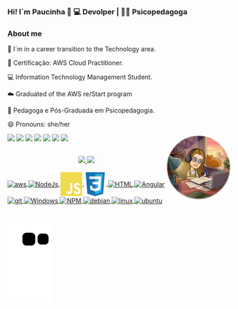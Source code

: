 ### Hi! I´m Paucinha 👋  💻 Devolper | 👩‍🏫 Psicopedagoga

### About me

🚀 I´m in a career transition to the Technology area.

🏅 Certificação: AWS Cloud Practitioner.

💻 Information Technology Management Student.

☁️ Graduated of the AWS re/Start program

👩‍ Pedagoga e Pós-Graduada em Psicopedagogia.

😄 Pronouns: she/her

<div>
 <a href="https://www.linkedin.com/in/paucia-lisboa" target="_blank"><img src="https://img.shields.io/badge/-LinkedIn-%230077B5?style=for-the-badge&logo=linkedin&logoColor=white" target="_blank"></a>
 <a href="https://twitter.com/paucinha" target="_blank"><img src="https://img.shields.io/badge/-Twitter-%230077B5?style=for-the-badge&logo=Twitter&logoColor=white" target="_blank"></a>
 <a href = "mailto:paucialisboa@gmail.com"><img src="https://img.shields.io/badge/Gmail-D14836?style=for-the-badge&logo=gmail&logoColor=white" target="_blank"></a>
 <a href="https://discord.com/" target="_blank"><img src="https://img.shields.io/badge/Discord-7289DA?style=for-the-badge&logo=discord&logoColor=white" target="_blank"></a>
 <a href="mailto:paucia.renan@cs365.online" target="_blank"><img src="https://img.shields.io/badge/Microsoft_Teams-6264A7?style=for-the-badge&logo=microsoft-teams&logoColor=white" target="_blank"></a>
 <a href="https://www.instagram.com/paucinha/" target="_blank"><img src="https://img.shields.io/badge/-Instagram-%23E4405F?style=for-the-badge&logo=instagram&logoColor=white" target="_blank"></a>
 <a href="https://www.twitch.tv/paucinha" target="_blank"><img src="https://img.shields.io/badge/Twitch-9146FF?style=for-the-badge&logo=twitch&logoColor=white" target="_blank"></a>
 <img align="right" alt="Paucinha-pic" height="150" style="border-radius:50px;" src="https://github.com/Paucinha/assets/blob/master/e506e5939a10bf1e39d17ec01582cf61715eed18b47de80cab52d200a7bb9769.0.png?raw=true">
</div>

##

<div align="center">
 <a href="https://github.com/paucinha">
  <img height="180em" src="https://github-readme-stats.vercel.app/api?username=paucinha&show_icons=true&theme=dracula&include_all_commits=true&count_private=true"/>
  <img height="180em" src="https://github-readme-stats.vercel.app/api/top-langs/?username=paucinha&layout=compact&langs_count=7&theme=dracula"/>
</div>

<div style="display: inline_block"><br>
 <img align="center" alt="aws" height="65" width="60" src="https://user-images.githubusercontent.com/91704169/191961752-ad1d9b23-fa5a-4ccf-bbf3-0689bf54b0bf.png"/>
 <img align="center" alt="NodeJs" height="60" width="55" src="https://cdn.jsdelivr.net/gh/devicons/devicon/icons/nodejs/nodejs-original.svg">
 <img align="center" alt="js" height="55" width="50" src="https://raw.githubusercontent.com/devicons/devicon/master/icons/javascript/javascript-plain.svg">
 <img align="center" alt="css" height="55" width="50" src="https://raw.githubusercontent.com/devicons/devicon/master/icons/css3/css3-original.svg">  
 <img align="center" alt="HTML" height="60" width="55" src="https://cdn.jsdelivr.net/gh/devicons/devicon/icons/html5/html5-original.svg">
 <img align="center" alt="Angular" height="60" width="55" src="https://cdn.jsdelivr.net/gh/devicons/devicon/icons/angularjs/angularjs-original.svg">
 <img align="center" alt="git" height="30" width="40" src="https://cdn.jsdelivr.net/gh/devicons/devicon/icons/git/git-original.svg">    
 <img align="center" alt="Windows" height="30" width="40" src="https://cdn.jsdelivr.net/gh/devicons/devicon/icons/windows8/windows8-original.svg">       
 <img align="center" alt="NPM" height="30" width="40" src="https://cdn.jsdelivr.net/gh/devicons/devicon/icons/npm/npm-original-wordmark.svg">
 <img align="center" alt="debian" height="60" width="55" src="https://cdn.jsdelivr.net/gh/devicons/devicon/icons/debian/debian-original.svg">
 <img align="center" alt="linux" height="30" width="40" src="https://cdn.jsdelivr.net/gh/devicons/devicon/icons/linux/linux-original.svg">
 <img align="center" alt="ubuntu" height="30" width="40" src="https://cdn.jsdelivr.net/gh/devicons/devicon/icons/ubuntu/ubuntu-plain.svg">
</div>
  
##
 
<div>
 
 ![Snake animation](https://github.com/paucinha/paucinha/blob/output/github-contribution-grid-snake.svg)
 
</div>
